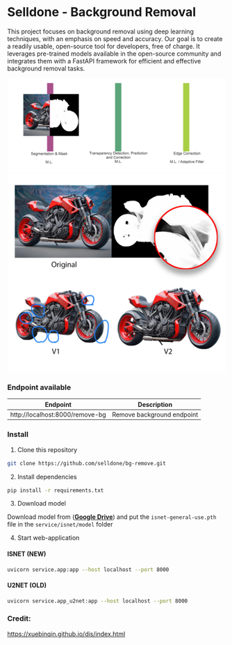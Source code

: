 # Selldone - Background Removal

This project focuses on background removal using deep learning techniques, with an emphasis on speed and accuracy. Our
goal is to create a readily usable, open-source tool for developers, free of charge. It leverages pre-trained models
available in the open-source community and integrates them with a FastAPI framework for efficient and effective
background removal tasks.

![backgroundremove.jpg](_docs%2Fimages%2Fbackgroundremove.jpg)
![sample-ai-bg-remove.jpg](_docs%2Fimages%2Fsample-ai-bg-remove.jpg)

### Endpoint available

| Endpoint                        | Description                |
|---------------------------------|----------------------------|
| http://localhost:8000/remove-bg | Remove background endpoint |

### Install

1. Clone this repository

```bash
git clone https://github.com/selldone/bg-remove.git

```

2. Install dependencies

```bash
pip install -r requirements.txt
```

3. Download model

Download model from ([**Google Drive**](https://drive.google.com/file/d/1XHIzgTzY5BQHw140EDIgwIb53K659ENH/view?usp=sharing)) and put the `isnet-general-use.pth` file in the `service/isnet/model` folder


4. Start web-application

#### ISNET (NEW)

```bash
uvicorn service.app:app --host localhost --port 8000
```

#### U2NET (OLD)

```bash
uvicorn service.app_u2net:app --host localhost --port 8000
```


### Credit:

https://xuebinqin.github.io/dis/index.html

